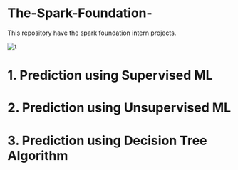 # The-Spark-Foundation-
This repository have  the spark foundation intern projects.

![t](https://user-images.githubusercontent.com/29980448/103774883-48463380-5053-11eb-9e45-3a2a4439f50b.png)





# 1. Prediction using Supervised ML
# 2. Prediction using Unsupervised ML
# 3. Prediction using Decision Tree Algorithm

